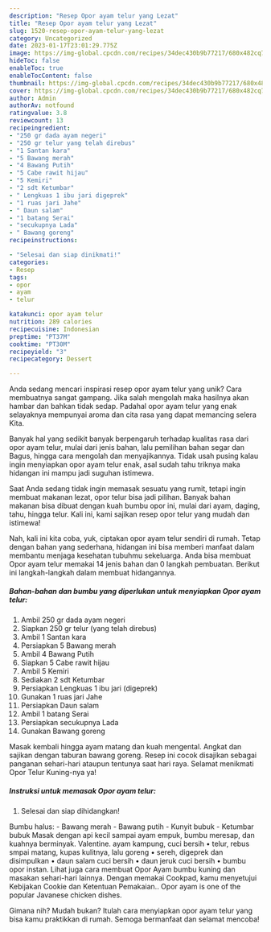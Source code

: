 ```yaml
---
description: "Resep Opor ayam telur yang Lezat"
title: "Resep Opor ayam telur yang Lezat"
slug: 1520-resep-opor-ayam-telur-yang-lezat
category: Uncategorized
date: 2023-01-17T23:01:29.775Z
image: https://img-global.cpcdn.com/recipes/34dec430b9b77217/680x482cq70/opor-ayam-telur-foto-resep-utama.jpg
hideToc: false
enableToc: true
enableTocContent: false
thumbnail: https://img-global.cpcdn.com/recipes/34dec430b9b77217/680x482cq70/opor-ayam-telur-foto-resep-utama.jpg
cover: https://img-global.cpcdn.com/recipes/34dec430b9b77217/680x482cq70/opor-ayam-telur-foto-resep-utama.jpg
author: Admin
authorAv: notfound
ratingvalue: 3.8
reviewcount: 13
recipeingredient:
- "250 gr dada ayam negeri"
- "250 gr telur yang telah direbus"
- "1 Santan kara"
- "5 Bawang merah"
- "4 Bawang Putih"
- "5 Cabe rawit hijau"
- "5 Kemiri"
- "2 sdt Ketumbar"
- " Lengkuas 1 ibu jari digeprek"
- "1 ruas jari Jahe"
- " Daun salam"
- "1 batang Serai"
- "secukupnya Lada"
- " Bawang goreng"
recipeinstructions:

- "Selesai dan siap dinikmati!"
categories:
- Resep
tags:
- opor
- ayam
- telur

katakunci: opor ayam telur 
nutrition: 289 calories
recipecuisine: Indonesian
preptime: "PT37M"
cooktime: "PT30M"
recipeyield: "3"
recipecategory: Dessert

---
```





Anda sedang mencari inspirasi resep opor ayam telur yang unik? Cara membuatnya sangat gampang. Jika salah mengolah maka hasilnya akan hambar dan bahkan tidak sedap. Padahal opor ayam telur yang enak selayaknya mempunyai aroma dan cita rasa yang dapat memancing selera Kita.





Banyak hal yang sedikit banyak berpengaruh terhadap kualitas rasa dari opor ayam telur, mulai dari jenis bahan, lalu pemilihan bahan segar dan Bagus, hingga cara mengolah dan menyajikannya. Tidak usah pusing kalau ingin menyiapkan opor ayam telur enak,      asal sudah tahu triknya maka hidangan ini mampu jadi suguhan istimewa.














Saat Anda sedang tidak ingin memasak sesuatu yang rumit, tetapi ingin membuat makanan lezat, opor telur bisa jadi pilihan. Banyak bahan makanan bisa dibuat dengan kuah bumbu opor ini, mulai dari ayam, daging, tahu, hingga telur. Kali ini, kami sajikan resep opor telur yang mudah dan istimewa!






Nah, kali ini kita coba, yuk, ciptakan opor ayam telur sendiri di rumah. Tetap dengan bahan yang sederhana, hidangan ini bisa memberi manfaat dalam membantu menjaga kesehatan tubuhmu sekeluarga. Anda bisa membuat Opor ayam telur memakai 14 jenis bahan dan 0 langkah pembuatan. Berikut ini langkah-langkah dalam membuat hidangannya.

<!--inarticleads1-->

##### Bahan-bahan dan bumbu yang diperlukan untuk menyiapkan Opor ayam telur:

1. Ambil 250 gr dada ayam negeri
1. Siapkan 250 gr telur (yang telah direbus)
1. Ambil 1 Santan kara
1. Persiapkan 5 Bawang merah
1. Ambil 4 Bawang Putih
1. Siapkan 5 Cabe rawit hijau
1. Ambil 5 Kemiri
1. Sediakan 2 sdt Ketumbar
1. Persiapkan  Lengkuas 1 ibu jari (digeprek)
1. Gunakan 1 ruas jari Jahe
1. Persiapkan  Daun salam
1. Ambil 1 batang Serai
1. Persiapkan secukupnya Lada
1. Gunakan  Bawang goreng


Masak kembali hingga ayam matang dan kuah mengental. Angkat dan sajikan dengan taburan bawang goreng. Resep ini cocok disajikan sebagai panganan sehari-hari ataupun tentunya saat hari raya. Selamat menikmati Opor Telur Kuning-nya ya! 

<!--inarticleads2-->

##### Instruksi untuk memasak Opor ayam telur:


1. Selesai dan siap dihidangkan!

Bumbu halus: - Bawang merah - Bawang putih - Kunyit bubuk - Ketumbar bubuk Masak dengan api kecil sampai ayam empuk, bumbu meresap, dan kuahnya berminyak. Valentine. ayam kampung, cuci bersih • telur, rebus smpai matang, kupas kulitnya, lalu goreng • sereh, digeprek dan disimpulkan • daun salam cuci bersih • daun jeruk cuci bersih • bumbu opor instan. Lihat juga cara membuat Opor Ayam bumbu kuning dan masakan sehari-hari lainnya. Dengan memakai Cookpad, kamu menyetujui Kebijakan Cookie dan Ketentuan Pemakaian.. Opor ayam is one of the popular Javanese chicken dishes. 

Gimana nih? Mudah bukan? Itulah cara menyiapkan opor ayam telur yang bisa kamu praktikkan di rumah. Semoga bermanfaat dan selamat mencoba!
